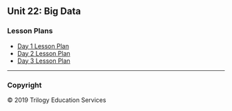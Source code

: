## Unit 22: Big Data

### Lesson Plans

* [Day 1 Lesson Plan](1/LessonPlan.md)
* [Day 2 Lesson Plan](2/LessonPlan.md)
* [Day 3 Lesson Plan](3/LessonPlan.md)

- - -

### Copyright

© 2019 Trilogy Education Services
